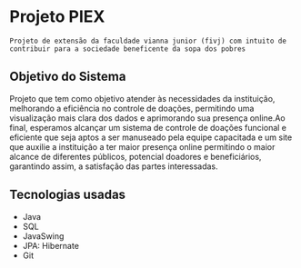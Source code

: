 # Projeto PIEX

``` Projeto de extensão da faculdade vianna junior (fivj) com intuito de contribuir para a sociedade beneficente da sopa dos pobres ```

## Objetivo do Sistema

Projeto que tem como objetivo atender às necessidades da instituição, melhorando a eficiência no controle de doações, permitindo uma visualização mais clara dos dados e aprimorando sua presença online.Ao final, esperamos alcançar um sistema de controle de doações funcional e eficiente que seja aptos a ser manuseado pela equipe capacitada e um site que auxilie a instituição a ter maior presença online permitindo o maior alcance de diferentes públicos, potencial doadores e beneficiários, garantindo assim, a satisfação das partes interessadas.

## Tecnologias usadas

* Java
* SQL
* JavaSwing
* JPA: Hibernate
* Git




